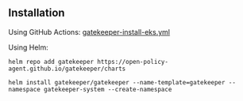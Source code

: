 ## Installation ##

Using GitHub Actions:  [gatekeeper-install-eks.yml](~/.github/workflows/gatekeeper-install-eks.yml)

Using Helm: 
```
helm repo add gatekeeper https://open-policy-agent.github.io/gatekeeper/charts
```
```
helm install gatekeeper/gatekeeper --name-template=gatekeeper --namespace gatekeeper-system --create-namespace
```